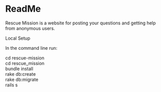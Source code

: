 # ReadMe

Rescue Mission is a website for posting your questions and getting help from anonymous users.


Local Setup

In the command line run:

cd rescue-mission<br>
cd rescue_mission<br>
bundle install<br>
rake db:create<br>
rake db:migrate<br>
rails s

